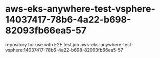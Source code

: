 # aws-eks-anywhere-test-vsphere-14037417-78b6-4a22-b698-82093fb66ea5-57
repository for use with E2E test job aws-eks-anywhere-test-vsphere:14037417-78b6-4a22-b698-82093fb66ea5-57
